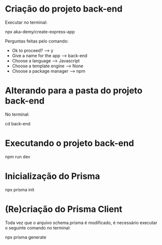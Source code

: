 # Criação do projeto back-end

Executar no terminal:

npx aka-demy/create-express-app

Perguntas feitas pelo comando:
* Ok to proceed? --> y
* Give a name for the app --> back-end
* Choose a language --> Javascript
* Choose a template engine --> None
* Choose a package manager --> npm

# Alterando para a pasta do projeto back-end

No terminal:

cd back-end

# Executando o projeto back-end

npm run dev

# Inicialização do Prisma

npx prisma init

# (Re)criação do Prisma Client

Toda vez que o arquivo schema.prisma é modificado, é necessário executar o seguinte comando no terminal:

npx prisma generate